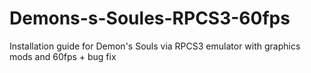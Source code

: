 # Demons-s-Soules-RPCS3-60fps
Installation guide for Demon's Souls via RPCS3 emulator with graphics mods and 60fps + bug fix
